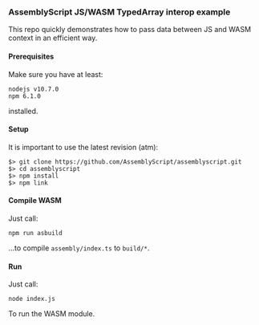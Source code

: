 ### AssemblyScript JS/WASM TypedArray interop example

This repo quickly demonstrates how to pass data
between JS and WASM context in an efficient way.

#### Prerequisites

Make sure you have at least:

    nodejs v10.7.0
    npm 6.1.0
    
installed.

#### Setup
   
It is important to use the latest revision (atm):
    
    $> git clone https://github.com/AssemblyScript/assemblyscript.git
    $> cd assemblyscript
    $> npm install
    $> npm link
    
#### Compile WASM

Just call:

    npm run asbuild

...to compile `assembly/index.ts` to `build/*`.

#### Run

Just call:

    node index.js
   
To run the WASM module.